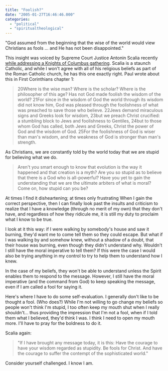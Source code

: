 ```yaml
---
title: "Foolish?"
date: "2005-01-27T16:46:46.000"
categories: 
  - "political"
  - "spiritualtheological"
---
```


"God assumed from the beginning that the wise of the world would view Christians as fools ... and He has not been disappointed."  

  
This insight was voiced by Supreme Court Justice Antonin Scalia recently [while addressing a Knights of Columbus gathering](http://www.theadvocate.com/stories/012305/new_scalia001.shtml). Scalia is a staunch Catholic, and while I won't agree with all of his religious beliefs as part of the Roman Catholic church, he has this one exactly right. Paul wrote about this in First Corinthians chapter 1:  

> 20Where is the wise man? Where is the scholar? Where is the philosopher of this age? Has not God made foolish the wisdom of the world? 21For since in the wisdom of God the world through its wisdom did not know him, God was pleased through the foolishness of what was preached to save those who believe. 22Jews demand miraculous signs and Greeks look for wisdom, 23but we preach Christ crucified: a stumbling block to Jews and foolishness to Gentiles, 24but to those whom God has called, both Jews and Greeks, Christ the power of God and the wisdom of God. 25For the foolishness of God is wiser than man's wisdom, and the weakness of God is stronger than man's strength.

As Christians, we are constantly told by the world today that we are stupid for believing what we do.

> Aren't you smart enough to know that evolution is the way it happened and that creation is a myth? Are you so stupid as to believe that there is a God who is all-powerful? Have you yet to gain the understanding that we are the ultimate arbiters of what is moral? Come on, how stupid can you be?  

At times I find it disheartening; at times only frustrating When I gain the correct perspective, then I can finally look past the insults and criticism to realize that I have a knowledge (through no merit of my own) that they don't have, and regardless of how they ridicule me, it is still my duty to proclaim what I know to be true.  
  
I look at it this way: if I were walking by somebody's house and saw it burning, they'd want me to come tell them so they could escape. But what if I was walking by and somehow knew, without a shadow of a doubt, that their house was burning, even though they didn't understand why. Wouldn't I still have the moral imperative to tell them? If this were the case I would also be trying anything in my control to try to help them to understand how I knew.  
  
In the case of my beliefs, they won't be able to understand unless the Spirit enables them to respond to the message. However, I still have the moral imperative (and the command from God) to keep speaking the message, even if I am called a fool for saying it.  
  
Here's where I have to do some self-evaluation. I generally don't like to be thought a fool. (Who does?) While I'm not willing to go change my beliefs so people won't think I'm stupid, I too often keep my mouth shut when I really shouldn't... thus providing the impression that I'm not a fool, when if I told them what I believed, they'd think I was. I think I need to open my mouth more. I'll have to pray for the boldness to do it.  
  
Scalia again:  

> "If I have brought any message today, it is this: Have the courage to have your wisdom regarded as stupidity. Be fools for Christ. And have the courage to suffer the contempt of the sophisticated world."

Consider yourself challenged. I know I am.

